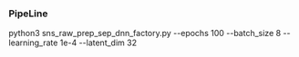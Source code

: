 

### PipeLine 

python3 sns_raw_prep_sep_dnn_factory.py --epochs 100 --batch_size 8 --learning_rate 1e-4 --latent_dim 32

